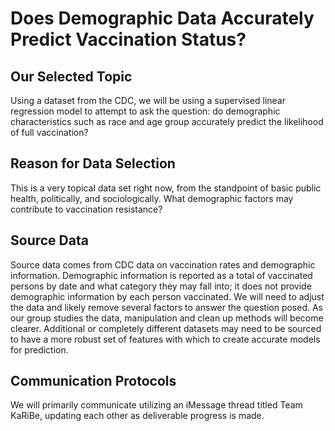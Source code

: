 # Does Demographic Data Accurately Predict Vaccination Status?

## Our Selected Topic
Using a dataset from the CDC, we will be using a supervised linear regression model to attempt to ask the question:  do demographic characteristics such as race and age group accurately predict the likelihood of full vaccination?  

## Reason for Data Selection
This is a very topical data set right now, from the standpoint of basic public health, politically, and sociologically.  What demographic factors may contribute to vaccination resistance?

## Source Data
Source data comes from CDC data on vaccination rates and demographic information.  Demographic information is reported as a total of vaccinated persons by date and what category they may fall into; it does not provide demographic information by each person vaccinated.  We will need to adjust the data and likely remove several factors to answer the question posed.  As our group studies the data, manipulation and clean up methods will become clearer.  Additional or completely different datasets may need to be sourced to have a more robust set of features with which to create accurate models for prediction.

## Communication Protocols
We will primarily communicate utilizing an iMessage thread titled Team KaRiBe, updating each other as deliverable progress is made.


